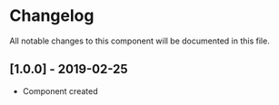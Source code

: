 # Changelog
All notable changes to this component will be documented in this file.

## [1.0.0] - 2019-02-25
- Component created
